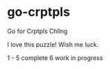 # go-crptpls
Go for Crptpls Chllng

I love this puzzle! Wish me luck.

1 - 5 complete
6 work in progress
